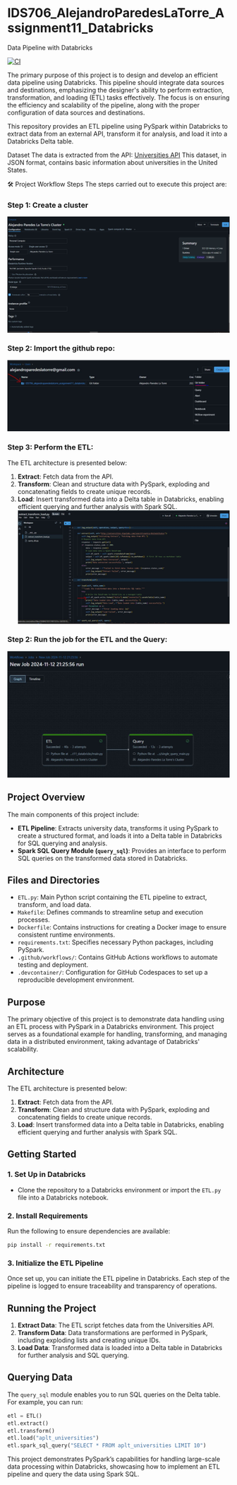 # IDS706_AlejandroParedesLaTorre_Assignment11_Databricks

Data Pipeline with Databricks

[![CI](https://github.com/nogibjj/IDS706_alejandroparedeslatorre_assignment11_databricks/actions/workflows/CI.yml/badge.svg)](https://github.com/nogibjj/IDS706_alejandroparedeslatorre_assignment11_databricks/actions/workflows/CI.yml)

The primary purpose of this project is to design and develop an efficient data pipeline using Databricks. This pipeline should integrate data sources and destinations, emphasizing the designer's ability to perform extraction, transformation, and loading (ETL) tasks effectively. The focus is on ensuring the efficiency and scalability of the pipeline, along with the proper configuration of data sources and destinations.

This repository provides an ETL pipeline using PySpark within Databricks to extract data from an external API, transform it for analysis, and load it into a Databricks Delta table.

Dataset
The data is extracted from the API:
[Universities API](http://universities.hipolabs.com/search?country=United+States)
This dataset, in JSON format, contains basic information about universities in the United States.

🛠️ Project Workflow Steps
The steps carried out to execute this project are:
### Step 1: Create a cluster
![alt text](./images/FirstImage.JPG)

### Step 2: Import the github repo:
![alt text](./images/Capture2.JPG)

### Step 3: Perform the ETL:
The ETL architecture is presented below:

1. **Extract**: Fetch data from the API.
2. **Transform**: Clean and structure data with PySpark, exploding and concatenating fields to create unique records.
3. **Load**: Insert transformed data into a Delta table in Databricks, enabling efficient querying and further analysis with Spark SQL.
![alt text](./images/Capture3.JPG)


### Step 2: Run the job for the ETL and the Query:
![alt text](./images/Capture4.JPG)


## Project Overview

The main components of this project include:

- **ETL Pipeline**: Extracts university data, transforms it using PySpark to create a structured format, and loads it into a Delta table in Databricks for SQL querying and analysis.
- **Spark SQL Query Module (`query_sql`)**: Provides an interface to perform SQL queries on the transformed data stored in Databricks.

## Files and Directories

- `ETL.py`: Main Python script containing the ETL pipeline to extract, transform, and load data.
- `Makefile`: Defines commands to streamline setup and execution processes.
- `Dockerfile`: Contains instructions for creating a Docker image to ensure consistent runtime environments.
- `requirements.txt`: Specifies necessary Python packages, including PySpark.
- `.github/workflows/`: Contains GitHub Actions workflows to automate testing and deployment.
- `.devcontainer/`: Configuration for GitHub Codespaces to set up a reproducible development environment.

## Purpose

The primary objective of this project is to demonstrate data handling using an ETL process with PySpark in a Databricks environment. This project serves as a foundational example for handling, transforming, and managing data in a distributed environment, taking advantage of Databricks' scalability.

## Architecture

The ETL architecture is presented below:

1. **Extract**: Fetch data from the API.
2. **Transform**: Clean and structure data with PySpark, exploding and concatenating fields to create unique records.
3. **Load**: Insert transformed data into a Delta table in Databricks, enabling efficient querying and further analysis with Spark SQL.

## Getting Started

### 1. Set Up in Databricks

- Clone the repository to a Databricks environment or import the `ETL.py` file into a Databricks notebook.

### 2. Install Requirements

Run the following to ensure dependencies are available:
```bash
pip install -r requirements.txt
```

### 3. Initialize the ETL Pipeline

Once set up, you can initiate the ETL pipeline in Databricks. Each step of the pipeline is logged to ensure traceability and transparency of operations.

## Running the Project

1. **Extract Data**: The ETL script fetches data from the Universities API.
2. **Transform Data**: Data transformations are performed in PySpark, including exploding lists and creating unique IDs.
3. **Load Data**: Transformed data is loaded into a Delta table in Databricks for further analysis and SQL querying.

## Querying Data

The `query_sql` module enables you to run SQL queries on the Delta table. For example, you can run:
```python
etl = ETL()
etl.extract()
etl.transform()
etl.load("aplt_universities")
etl.spark_sql_query("SELECT * FROM aplt_universities LIMIT 10")
```

This project demonstrates PySpark’s capabilities for handling large-scale data processing within Databricks, showcasing how to implement an ETL pipeline and query the data using Spark SQL.